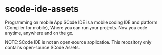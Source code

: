 # scode-ide-assets
Programming on mobile App SCode IDE is a mobile coding IDE and platform (Compiler for mobile), Where you can run your projects. Now you code anytime, anywhere and on the go.

NOTE: SCode IDE is not an open-source application. This repository only contains open-source SCode Assets.
